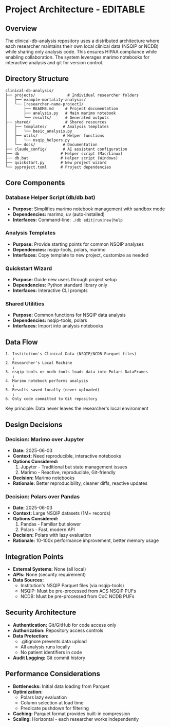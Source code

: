 # Project Architecture - EDITABLE

## Overview
The clinical-db-analysis repository uses a distributed architecture where each researcher maintains their own local clinical data (NSQIP or NCDB) while sharing only analysis code. This ensures HIPAA compliance while enabling collaboration. The system leverages marimo notebooks for interactive analysis and git for version control.

## Directory Structure
```
clinical-db-analysis/
├── projects/              # Individual researcher folders
│   ├── example-mortality-analysis/
│   └── [researcher-name-project]/
│       ├── README.md     # Project documentation
│       ├── analysis.py   # Main marimo notebook
│       └── results/      # Generated outputs
├── shared/               # Shared resources
│   ├── templates/       # Analysis templates
│   │   └── basic_analysis.py
│   ├── utils/           # Helper functions
│   │   └── nsqip_helpers.py
│   └── docs/            # Documentation
├── claude_config/       # AI assistant configuration
├── db                  # Helper script (Mac/Linux)
├── db.bat              # Helper script (Windows)
├── quickstart.py       # New project wizard
└── pyproject.toml      # Project dependencies
```

## Core Components

### Database Helper Script (db/db.bat)
- **Purpose:** Simplifies marimo notebook management with sandbox mode
- **Dependencies:** marimo, uv (auto-installed)
- **Interfaces:** Command-line: `./db edit|run|new|help`

### Analysis Templates
- **Purpose:** Provide starting points for common NSQIP analyses
- **Dependencies:** nsqip-tools, polars, marimo
- **Interfaces:** Copy template to new project, customize as needed

### Quickstart Wizard
- **Purpose:** Guide new users through project setup
- **Dependencies:** Python standard library only
- **Interfaces:** Interactive CLI prompts

### Shared Utilities
- **Purpose:** Common functions for NSQIP data analysis
- **Dependencies:** nsqip-tools, polars
- **Interfaces:** Import into analysis notebooks

## Data Flow
```
1. Institution's Clinical Data (NSQIP/NCDB Parquet files)
   ↓
2. Researcher's Local Machine
   ↓
3. nsqip-tools or ncdb-tools loads data into Polars DataFrames
   ↓
4. Marimo notebook performs analysis
   ↓
5. Results saved locally (never uploaded)
   ↓
6. Only code committed to Git repository
```

Key principle: Data never leaves the researcher's local environment

## Design Decisions

### Decision: Marimo over Jupyter
- **Date:** 2025-06-03
- **Context:** Need reproducible, interactive notebooks
- **Options Considered:**
  1. Jupyter - Traditional but state management issues
  2. Marimo - Reactive, reproducible, Git-friendly
- **Decision:** Marimo notebooks
- **Rationale:** Better reproducibility, cleaner diffs, reactive updates

### Decision: Polars over Pandas
- **Date:** 2025-06-03
- **Context:** Large NSQIP datasets (1M+ records)
- **Options Considered:**
  1. Pandas - Familiar but slower
  2. Polars - Fast, modern API
- **Decision:** Polars with lazy evaluation
- **Rationale:** 10-100x performance improvement, better memory usage

## Integration Points
- **External Systems:** None (all local)
- **APIs:** None (security requirement)
- **Data Sources:** 
  - Institution's NSQIP Parquet files (via nsqip-tools)
  - NSQIP: Must be pre-processed from ACS NSQIP PUFs
  - NCDB: Must be pre-processed from CoC NCDB PUFs

## Security Architecture
- **Authentication:** Git/GitHub for code access only
- **Authorization:** Repository access controls
- **Data Protection:** 
  - .gitignore prevents data upload
  - All analysis runs locally
  - No patient identifiers in code
- **Audit Logging:** Git commit history

## Performance Considerations
- **Bottlenecks:** Initial data loading from Parquet
- **Optimization:** 
  - Polars lazy evaluation
  - Column selection at load time
  - Predicate pushdown for filtering
- **Caching:** Parquet format provides built-in compression
- **Scaling:** Horizontal - each researcher works independently